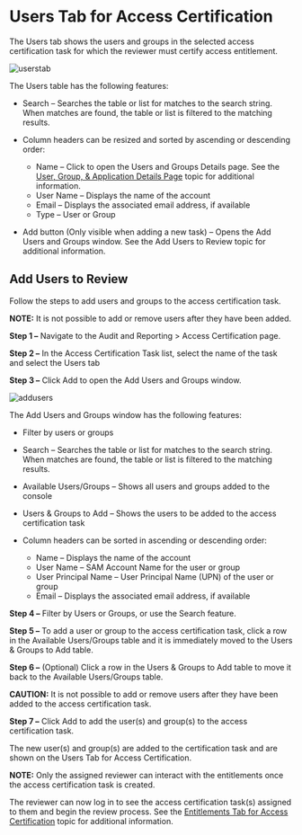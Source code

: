 # Users Tab for Access Certification

The Users tab shows the users and groups in the selected access certification task for which the
reviewer must certify access entitlement.

![userstab](/img/product_docs/privilegesecure/4.2/accessmanagement/admin/auditreporting/tab/userstab.webp)

The Users table has the following features:

- Search – Searches the table or list for matches to the search string. When matches are found, the
  table or list is filtered to the matching results.
- Column headers can be resized and sorted by ascending or descending order:

    - Name – Click to open the Users and Groups Details page. See the
      [User, Group, & Application Details Page](/docs/privilegesecure/4.2/accessmanagement/admin/policy/page/details/usergroupapplication.md)
      topic for additional information.
    - User Name – Displays the name of the account
    - Email – Displays the associated email address, if available
    - Type – User or Group

- Add button (Only visible when adding a new task) – Opens the Add Users and Groups window. See the
  Add Users to Review topic for additional information.

## Add Users to Review

Follow the steps to add users and groups to the access certification task.

**NOTE:** It is not possible to add or remove users after they have been added.

**Step 1 –** Navigate to the Audit and Reporting > Access Certification page.

**Step 2 –** In the Access Certification Task list, select the name of the task and select the Users
tab

**Step 3 –** Click Add to open the Add Users and Groups window.

![addusers](/img/product_docs/privilegesecure/4.2/accessmanagement/admin/auditreporting/tab/addusers.webp)

The Add Users and Groups window has the following features:

- Filter by users or groups
- Search – Searches the table or list for matches to the search string. When matches are found, the
  table or list is filtered to the matching results.
- Available Users/Groups – Shows all users and groups added to the console
- Users & Groups to Add – Shows the users to be added to the access certification task
- Column headers can be sorted in ascending or descending order:

    - Name – Displays the name of the account
    - User Name – SAM Account Name for the user or group
    - User Principal Name – User Principal Name (UPN) of the user or group
    - Email – Displays the associated email address, if available

**Step 4 –** Filter by Users or Groups, or use the Search feature.

**Step 5 –** To add a user or group to the access certification task, click a row in the Available
Users/Groups table and it is immediately moved to the Users & Groups to Add table.

**Step 6 –** (Optional) Click a row in the Users & Groups to Add table to move it back to the
Available Users/Groups table.

**CAUTION:** It is not possible to add or remove users after they have been added to the access
certification task.

**Step 7 –** Click Add to add the user(s) and group(s) to the access certification task.

The new user(s) and group(s) are added to the certification task and are shown on the Users Tab for
Access Certification.

**NOTE:** Only the assigned reviewer can interact with the entitlements once the access
certification task is created.

The reviewer can now log in to see the access certification task(s) assigned to them and begin the
review process. See the [Entitlements Tab for Access Certification](/docs/privilegesecure/4.2/accessmanagement/admin/auditreporting/tab/entitlements.md) topic for
additional information.
